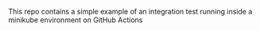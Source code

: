 This repo contains a simple example of an integration test running inside a minikube environment on GitHub Actions